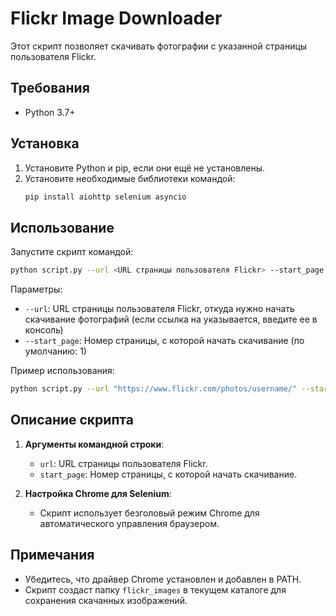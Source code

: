 # Flickr Image Downloader

Этот скрипт позволяет скачивать фотографии с указанной страницы пользователя Flickr.

## Требования

- Python 3.7+

## Установка

1. Установите Python и pip, если они ещё не установлены.
2. Установите необходимые библиотеки командой:
    ```sh
    pip install aiohttp selenium asyncio
    ```

## Использование

Запустите скрипт командой:

```sh
python script.py --url <URL страницы пользователя Flickr> --start_page <Номер начальной страницы>
```

Параметры:
- `--url`: URL страницы пользователя Flickr, откуда нужно начать скачивание фотографий (если ссылка на указывается, введите ее в консоль)
- `--start_page`: Номер страницы, с которой начать скачивание (по умолчанию: 1)

Пример использования:

```sh
python script.py --url "https://www.flickr.com/photos/username/" --start_page 1
```

## Описание скрипта

1. **Аргументы командной строки**:
   - `url`: URL страницы пользователя Flickr.
   - `start_page`: Номер страницы, с которой начать скачивание.

2. **Настройка Chrome для Selenium**:
   - Скрипт использует безголовый режим Chrome для автоматического управления браузером.

## Примечания

- Убедитесь, что драйвер Chrome установлен и добавлен в PATH.
- Скрипт создаст папку `flickr_images` в текущем каталоге для сохранения скачанных изображений.
